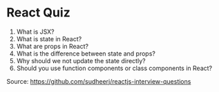 # React Quiz

1. What is JSX?
2. What is state in React?
3. What are props in React?
4. What is the difference between state and props?
5. Why should we not update the state directly?
6. Should you use function components or class components in React?


Source:
https://github.com/sudheerj/reactjs-interview-questions
